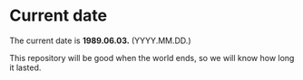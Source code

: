 # Current date

The current date is **1989.06.03.** (YYYY.MM.DD.)

This repository will be good when the world ends, so we will know how long it lasted.